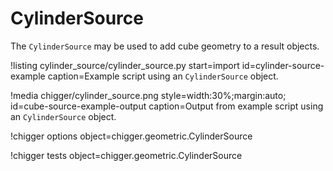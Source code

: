 # CylinderSource

The `CylinderSource` may be used to add cube geometry to a result objects.

!listing cylinder_source/cylinder_source.py
         start=import
         id=cylinder-source-example
         caption=Example script using an `CylinderSource` object.

!media chigger/cylinder_source.png
       style=width:30%;margin:auto;
       id=cube-source-example-output
       caption=Output from example script using an `CylinderSource` object.

!chigger options object=chigger.geometric.CylinderSource

!chigger tests object=chigger.geometric.CylinderSource
